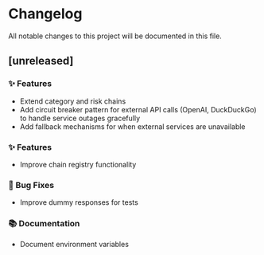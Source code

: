 # Changelog

All notable changes to this project will be documented in this file.

## [unreleased]

### ✨ Features

- Extend category and risk chains
- Add circuit breaker pattern for external API calls (OpenAI, DuckDuckGo) to handle service outages gracefully
- Add fallback mechanisms for when external services are unavailable

### ✨ Features

- Improve chain registry functionality

### 🐛 Bug Fixes

- Improve dummy responses for tests

### 📚 Documentation

- Document environment variables

<!-- generated by git-cliff -->
